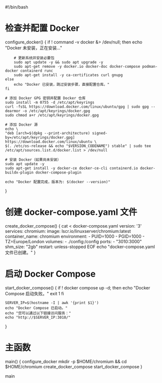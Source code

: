 #!/bin/bash

# 检查并配置 Docker
configure_docker() {
    if ! command -v docker &> /dev/null; then
        echo "Docker 未安装，正在安装..."

        # 更新系统并安装必要包
        sudo apt update -y && sudo apt upgrade -y
        sudo apt-get remove -y docker.io docker-doc docker-compose podman-docker containerd runc
        sudo apt-get install -y ca-certificates curl gnupg
    else
        echo "Docker 已安装，跳过安装步骤，直接配置仓库。"
    fi

    # 添加 Docker GPG 密钥并配置 Docker 仓库
    sudo install -m 0755 -d /etc/apt/keyrings
    curl -fsSL https://download.docker.com/linux/ubuntu/gpg | sudo gpg --dearmor -o /etc/apt/keyrings/docker.gpg
    sudo chmod a+r /etc/apt/keyrings/docker.gpg

    # 添加 Docker 源
    echo \
    "deb [arch=$(dpkg --print-architecture) signed-by=/etc/apt/keyrings/docker.gpg] https://download.docker.com/linux/ubuntu \
    $(. /etc/os-release && echo "$VERSION_CODENAME") stable" | sudo tee /etc/apt/sources.list.d/docker.list > /dev/null

    # 安装 Docker（如果尚未安装）
    sudo apt update -y
    sudo apt-get install -y docker-ce docker-ce-cli containerd.io docker-buildx-plugin docker-compose-plugin

    echo "Docker 配置完成，版本为: $(docker --version)"
}

# 创建 docker-compose.yaml 文件
create_docker_compose() {
    cat <<EOF > docker-compose.yaml
version: '3'
services:
  chromium:
    image: lscr.io/linuxserver/chromium:latest
    container_name: chromium
    environment:
      - PUID=1000
      - PGID=1000
      - TZ=Europe/London
    volumes:
      - ./config:/config
    ports:
      - "3010:3000"
    shm_size: "2gb"
    restart: unless-stopped
EOF
    echo "docker-compose.yaml 文件已创建。"
}

# 启动 Docker Compose
start_docker_compose() {
    if ! docker compose up -d; then
        echo "Docker Compose 启动失败。"
        exit 1
    fi

    SERVER_IP=$(hostname -I | awk '{print $1}')
    echo "Docker Compose 已启动。"
    echo "您可以通过以下链接访问服务："
    echo "http://$SERVER_IP:3010/"
}

# 主函数
main() {
    configure_docker
    mkdir -p $HOME/chromium && cd $HOME/chromium
    create_docker_compose
    start_docker_compose
}

main

